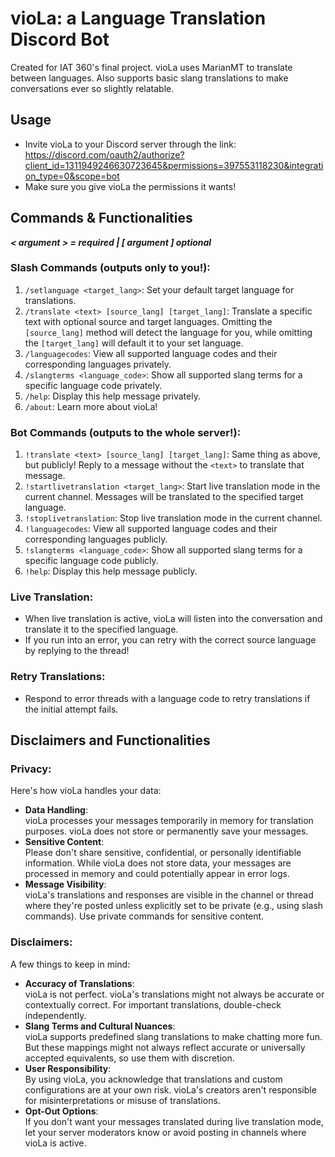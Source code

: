 # vioLa: a Language Translation Discord Bot

Created for IAT 360's final project. vioLa uses MarianMT to translate between languages. Also supports basic slang translations to make conversations ever so slightly relatable.
 
## Usage
- Invite vioLa to your Discord server through the link: https://discord.com/oauth2/authorize?client_id=1311949246630723645&permissions=397553118230&integration_type=0&scope=bot
- Make sure you give vioLa the permissions it wants!

## Commands & Functionalities
***< argument > = required | [ argument ] optional***
### **Slash Commands (outputs only to you!):**
1. `/setlanguage <target_lang>`: Set your default target language for translations.
2. `/translate <text> [source_lang] [target_lang]`: Translate a specific text with optional source and target languages. Omitting the `[source_lang]` method will detect the language for you, while omitting the `[target_lang]` will default it to your set language.
3. `/languagecodes`: View all supported language codes and their corresponding languages privately.
4. `/slangterms <language_code>`: Show all supported slang terms for a specific language code privately.
5. `/help`: Display this help message privately.
6. `/about`: Learn more about vioLa!
### **Bot Commands (outputs to the whole server!):**
1. `!translate <text> [source_lang] [target_lang]`: Same thing as above, but publicly! Reply to a message without the `<text>` to translate that message.
2. `!startlivetranslation <target_lang>`: Start live translation mode in the current channel. Messages will be translated to the specified target language.
3. `!stoplivetranslation`: Stop live translation mode in the current channel.
4. `!languagecodes`: View all supported language codes and their corresponding languages publicly.
5. `!slangterms <language_code>`: Show all supported slang terms for a specific language code publicly.
6. `!help`: Display this help message publicly.
### **Live Translation:**
- When live translation is active, vioLa will listen into the conversation and translate it to the specified language.
- If you run into an error, you can retry with the correct source language by replying to the thread!
### **Retry Translations:**
- Respond to error threads with a language code to retry translations if the initial attempt fails.

## Disclaimers and Functionalities
### **Privacy:**
Here's how vioLa handles your data:
- **Data Handling**:  
  vioLa processes your messages temporarily in memory for translation purposes. vioLa does not store or permanently save your messages.
- **Sensitive Content**:  
  Please don't share sensitive, confidential, or personally identifiable information. While vioLa does not store data, your messages are processed in memory and could potentially appear in error logs.
- **Message Visibility**:  
  vioLa's translations and responses are visible in the channel or thread where they're posted unless explicitly set to be private (e.g., using slash commands). Use private commands for sensitive content.
### **Disclaimers:**
A few things to keep in mind:
- **Accuracy of Translations**:  
  vioLa is not perfect. vioLa's translations might not always be accurate or contextually correct. For important translations, double-check independently.
- **Slang Terms and Cultural Nuances**:  
  vioLa supports predefined slang translations to make chatting more fun. But these mappings might not always reflect accurate or universally accepted equivalents, so use them with discretion.
- **User Responsibility**:  
  By using vioLa, you acknowledge that translations and custom configurations are at your own risk. vioLa's creators aren't responsible for misinterpretations or misuse of translations.
- **Opt-Out Options**:  
  If you don't want your messages translated during live translation mode, let your server moderators know or avoid posting in channels where vioLa is active.
